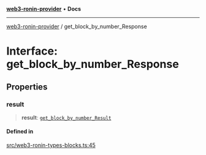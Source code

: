 [**web3-ronin-provider**](../README.md) • **Docs**

***

[web3-ronin-provider](../globals.md) / get\_block\_by\_number\_Response

# Interface: get\_block\_by\_number\_Response

## Properties

### result

> **result**: [`get_block_by_number_Result`](get_block_by_number_Result.md)

#### Defined in

[src/web3-ronin-types-blocks.ts:45](https://github.com/chuacw/web3-ronin-provider/blob/7646ce38176c1dab59363eef0869f2efa34d498b/src/web3-ronin-types-blocks.ts#L45)
